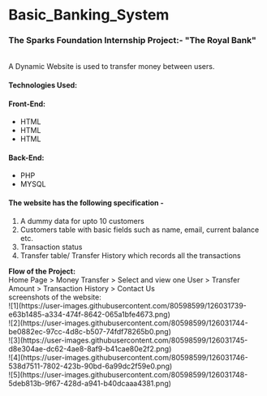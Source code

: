 # Basic_Banking_System
<b><h3>The Sparks Foundation Internship Project:- "The Royal Bank"</h3> </b> </br>
A Dynamic Website is used to transfer money between users.
<h4><b>Technologies Used:</b></h4>
<h4>Front-End:</h4>
<ul>
  <li>HTML</li>
  <li>HTML</li>
  <li>HTML</li>
 </ul>
 <h4>Back-End:</h4>
 <ul>
  <li>PHP</li>
  <li>MYSQL</li>
 </ul>
 <h4>The website has the following specification -</h4>
 <ol>
  <li>A dummy data for upto 10 customers</li>
  <li>Customers table with basic fields such as name, email, current balance etc.</li>
  <li>Transaction status</li>
  <li>Transfer table/ Transfer History which records all the transactions</li>
 </ol>
  <b>Flow of the Project:</b><br>
  Home Page > Money Transfer > Select and view one User > Transfer Amount > Transaction History > Contact Us</br>
 screenshots of the website:<br>
![1](https://user-images.githubusercontent.com/80598599/126031739-e63b1485-a334-474f-8642-065a1bfe4673.png)<br>
![2](https://user-images.githubusercontent.com/80598599/126031744-be0882ec-97cc-4d8c-b507-74fdf78265b0.png)<br>
![3](https://user-images.githubusercontent.com/80598599/126031745-d8e304ae-dc62-4ae8-8af9-b41cae80e2f2.png)<br>
![4](https://user-images.githubusercontent.com/80598599/126031746-538d7511-7802-423b-90bd-6a99dc2f59e0.png)<br>
![5](https://user-images.githubusercontent.com/80598599/126031748-5deb813b-9f67-428d-a941-b40dcaaa4381.png)<br>
  
 
 

